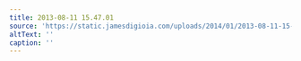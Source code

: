 ```yaml
---
title: 2013-08-11 15.47.01
source: 'https://static.jamesdigioia.com/uploads/2014/01/2013-08-11-15-47-01-scaled.jpg'
altText: ''
caption: ''
---
```


